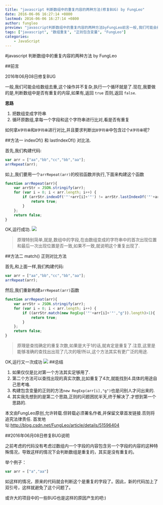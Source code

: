 ```yaml
---
title: "javascript 判断数组中的重复内容的两种方法(修复BUG) by FungLeo"
date: 2016-06-06 16:27:14 +0800
lastmod: 2016-06-06 16:27:14 +0800
author: fungleo
preview: "javascript判断数组中的重复内容的两种方法byFungLeo前言一般,我们可能会给数组去重,这个操作并不复杂,执行一个循环就是了.现在,我要做的是,判断数组中是否有重复的内容,如果有,返回true否则,返回false.思路把数组变成字符串循环原数组,拿每一个字段和这个字符串进行比对,看是否有重复如何拿A字符串和B字符串进行对比,并且要求判断出B字符串中包含过个A字符串呢?方"
tags: ["javascript", "数组重复", "正则包含变量", "FungLeo"]
categories:
    - JavaScript
---
```


#javascript 判断数组中的重复内容的两种方法 by FungLeo

##前言

2016年06月08日修复BUG

一般,我们可能会给数组去重,这个操作并不复杂,执行一个循环就是了.现在,我要做的是,判断数组中是否有重复的内容,如果有,返回 `true` 否则,返回 `false`.

**思路**

1. 把数组变成字符串
2. 循环原数组,拿每一个字段和这个字符串进行比对,看是否有重复

如何拿`A字符串`和`B字符串`进行对比,并且要求判断出`B字符串`中包含过个`A字符串`呢?

##方法一 indexOf() 和 lastIndexOf() 对比法.

首先,我们构建代码:

```javascript
var arr = ["aa","bb","cc","bb","aa"];
arrRepeat(arr);
```
如上,我们要用一个`arrRepeat(arr)`的校验函数并执行,下面来构建这个函数

```javascript
function arrRepeat(arr){
	var arrStr = JSON.stringify(arr);
	for (var i = 0; i < arr.length; i++) {
		if (arrStr.indexOf('"'+arr[i]+'"') != arrStr.lastIndexOf('"'+arr[i]+'"')){
			return true;
		}
	};
	return false;
}
```
OK,运行成功.
![](https://raw.githubusercontent.com/fengcms/articles/master/image/ad/67ae7fdbda8d0ab788fb9e94851042.jpg)
>原理特别简单,就是,数组中的字段,在由数组变成的字符串中的首次出现位置和最后一次出现位置是否一致,如果不一致,就说明这个重复出现了.

##方法二 match() 正则对比方法

首先,和上面一样,我们构建代码:

```javascript
var arr = ["aa","bb","cc","bb","aa"];
arrRepeat(arr);
```
然后,我们重新构建`arrRepeat(arr)`函数

```javascript
function arrRepeat(arr){
	var arrStr = JSON.stringify(arr);
	for (var i = 0; i < arr.length; i++) {
		if ((arrStr.match(new RegExp('"'+arr[i]+'"',"g")).length)>1){
			return true;
		}
	};
	return false;
}
```
> 原理是查找确定的重复次数,如果是大于1的话,就肯定是重复了.注意,这里是能够准确的查找出出现了几次的哦!所以,这个方法其实有更广泛的用途.

OK,运行又一次成功
![](https://raw.githubusercontent.com/fengcms/articles/master/image/09/4d401f202977b26c119fb168a1abf8.jpg)
##总结

1. 如果仅仅是比对第一个方法其实足够用了.
2. 第二个方法可以查找出现的真实次数,比如重复了4次,就能找到4.具体的用途自己思考咯.
3. 构建包含变量的正则的方法`new RegExp(arr[i],"g")`也是问别人才问出来的.
4. 其实我先想到的是第二个思路,正则的问题困扰半天,终于解决了.才想到第一个思路的.

本文由FungLeo原创,允许转载.但转载必须署名作者,并保留文章首发链接.否则将追究法律责任. 
首发地址:http://blog.csdn.net/FungLeo/article/details/51596404

##2016年06月08日修复BUG说明

之前考虑的代码没有考虑过数组内一个字段的内容包含另一个字段的内容的这种特殊情况，导致这样的情况下会判断数组是重复的，其实是没有重复的。

举个例子：

```javascript
var arr = ["a","aa"]
```

如这样的情况，原来的代码就会判断这个是重复的字段了。因此，新的代码加上了双引号，这样就避免了这个问题了。

或许大的项目中的一些BUG也是这样的原因产生的吧:)
